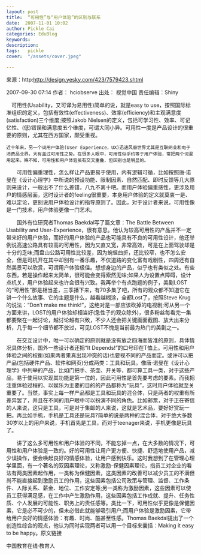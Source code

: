 ```yaml
---
layout: post  
title:  “可用性”与“用户体验”的区别与联系  
date:  2007-11-01 10:02  
author: Pickle Cai  
categories: EduBlog  
keywords: 
description:   
tags:	pickle   
cover:  "/assets/cover.jpeg"  

---  
```

    
来源：http:http://design.yesky.com/423/7579423.shtml

2007-09-30 07:14 作者： hciobserve 出处： 视觉中国 责任编辑：Shiny

 

　可用性(Usability，又可译为易用性)简单的说，就是easy to use，按照国际标准组织的定义，包括有效性(effectiveness)、效率(efficiency)和主观满意度(satisfaction)三个维度;按照Jakob Nielsen的定义，包括可学习性、效率、可记忆性、(低)错误和满意度五个维度，可谓大同小异。可用性一度是产品设计的很重要的原则，尤其在西方国家，颇受重视。



    近十年来，另一个词用户体验(User Experience，UX)迅速风靡世界尤其是互联网业和电子消费品业界，大有盖过可用性之势。在很多人眼中，可用性似乎约等于用户体验，常把两个词混用起来。殊不知，可用性和用户体验虽有交叉重叠，但区别也是明显的。 

　　可用性偏重理性，怎么样让产品更易于使用，内有逻辑可循，比如按照唐·诺曼在《设计心理学》中所说的预设功能、限制因素、自然匹配、即时反馈等几大原则来设计，一般出不了什么差错，八九不离十吧。而用户体验偏重感性，更涉及用户的情感层面，这时设计者的feeling很重要，本身用户体验的定义就莫衷一是、难以定论，更别说用户体验设计的指导原则了。因此，对于设计者来说，可用性像是一门技术，用户体验更像一门艺术。



　　国外有位研究者Thomas Baekdal写了篇文章：The Battle Between Usability and User-Experience，很有意思。他认为较高可用性的产品并不一定带来好的用户体验，而好的用户体验的产品也可能具有不良的可用性设计，他还举例说高速公路具有较高的可用性，因为又直又宽，非常高效，可是在上面驾驶却是十分的乏味;而盘山公路可用性比较差，因为蜿蜒曲折，还比较窄，也不怎么安全，但是司机开在其中却别有一番乐趣，不仅道路的变化富有戏剧性，四周还有自然美景可以欣赏，可谓用户体验极佳。想想身边的产品，似乎也有类似之处。有些东西，若是操作起来太简单，很可能会变得索然无味;如果人为设置点障碍，设计点机关，用户体验起来也许会很有兴致。我再举个有点跑题的例子，美剧LOST的“可用性”那是相当差，三季播下来，有70多集了吧，所有的观众都不知道它在讲一个什么故事、它的主题是什么，越看越糊涂，全都Lost了，按照Steve Krug的说法：“Don’t make me think!”，这绝对是一部应该砍掉的电视剧;可从另一个方面来讲，LOST的用户体验却相当好(急性子的观众除外)，很多粉丝每看完一集都要聚在一起讨论，越讨论越有兴致，不少人还会把关键画面截图、放大出来分析，几乎每一个细节都不放过，可见LOST不愧是当前最为热门的美剧之一。



　　在交互设计中，唯一可以确定的原则就是没有放之四海而皆准的原则，具体情况具体分析，国外一些设计者还把“It Depends!”的口号印在T恤上。可用性和用户体验之间的权衡(如果两者果真出现冲突的话)也要视不同的产品而定。或许可以把产品(包括硬件产品、软件和网页)分成两类：工具和玩具。像唐·诺曼在《设计心理学》中列举的产品，比如门把手、茶壶、开关等，都可算工具一类，对于这些产品，易于使用以实现其功能是第一位的，因此可用性是首先要考虑的要素。而我把注重体验过程的、以娱乐为主要的目的的产品都称为“玩具”，这时用户体验就至关重要了。当然，事实上每一样产品都是工具和玩具的混合体，只是两者的权重有所差异罢了，并且在不同的用户眼中可以扮演不同的角色。比如邮票，对于正在寄信的人来说，这只是工具，可是对于集邮的人来说，这就是艺术品，要好好赏玩一把。再比如手机，手机是工具还是玩具?简单的说是两种的混合体，对于绝大多数30岁以上的用户来说，手机首先是工具，而对于teenager来说，手机更像是玩具了。



　　讲了这么多可用性和用户体验的不同，不能忘掉一点，在大多数的情况下，可用性和用户体验是一致的。好的可用性让用户更方便、快捷、舒适地使用产品，减少误操作，便会唤起良好的情感体验，让用户感到快乐。这时我想到了在管理心理学里面，有一个著名的双因素理论，又称激励-保健因素理论，指员工对企业的看法有两类因素起作用，一类称为保健因素，这类因素的改善可以减少员工的不满但尚不能直接起到激励员工的作用，这些因素包括公司政策与管理、监督、工作条件、人际关系、薪金、地位、工作安定等;另一类称为激励因素，这些因素可以使员工获得满足感，在工作中产生激励作用，这些因素包括工作成就、提升、任务性质、个人发展的可能性、职务上的责任感等。类比一下，可用性似乎更像是保健因素，它是必不可少的，但未必借此就能够吸引用户;而用户体验是激励因素，它带给用户良好的情感体验：有趣、时尚、酷甚至性感。Thomas Baekdal提出了一个创造性综合的观点，他认为同时实现两者可以用一个目标来囊括：Making it easy to be happy。原文链接





		    
 中国教育在线·教育人

